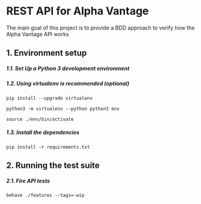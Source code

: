 # REST API for Alpha Vantage

The main goal of this project is to provide a BDD approach to verify how the Alpha Vantage API works

## 1. Environment setup

##### 1.1. Set Up a Python 3 development environment

##### 1.2. Using *virtualenv* is recommended (optional)

`pip install --upgrade virtualenv`

`python3 -m virtualenv --python python3 env`

`source ./env/bin/activate`

##### 1.3. Install the dependencies

`pip install -r requirements.txt`

## 2. Running the test suite

##### 2.1. Fire API tests

```
behave ./features --tags=-wip
```
